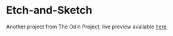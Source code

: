 # Etch-and-Sketch

Another project from The Odin Project, live preview available <a href="https://djm30.github.io/etch-and-sketch/">here</a>